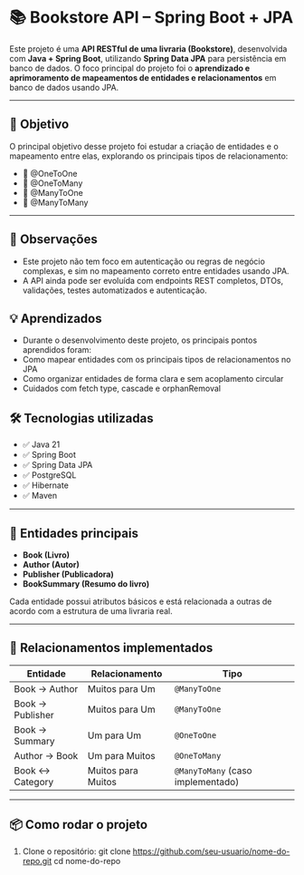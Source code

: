# 📚 Bookstore API – Spring Boot + JPA

Este projeto é uma **API RESTful de uma livraria (Bookstore)**, desenvolvida com **Java + Spring Boot**, utilizando **Spring Data JPA** para persistência em banco de dados. O foco principal do projeto foi o **aprendizado e aprimoramento de mapeamentos de entidades e relacionamentos** em banco de dados usando JPA.

---

## 🚀 Objetivo

O principal objetivo desse projeto foi estudar a criação de entidades e o mapeamento entre elas, explorando os principais tipos de relacionamento:

- 🔗 @OneToOne
- 🔁 @OneToMany
- 🔁 @ManyToOne
- 🔄 @ManyToMany

---

## 📘 Observações
- Este projeto não tem foco em autenticação ou regras de negócio complexas, e sim no mapeamento correto entre entidades usando JPA.
- A API ainda pode ser evoluída com endpoints REST completos, DTOs, validações, testes automatizados e autenticação.

## 💡 Aprendizados
- Durante o desenvolvimento deste projeto, os principais pontos aprendidos foram:
- Como mapear entidades com os principais tipos de relacionamentos no JPA
- Como organizar entidades de forma clara e sem acoplamento circular
- Cuidados com fetch type, cascade e orphanRemoval

## 🛠️ Tecnologias utilizadas

- ✅ Java 21
- ✅ Spring Boot
- ✅ Spring Data JPA
- ✅ PostgreSQL
- ✅ Hibernate
- ✅ Maven

---

## 🧩 Entidades principais

- **Book (Livro)**
- **Author (Autor)**
- **Publisher (Publicadora)**
- **BookSummary (Resumo do livro)**

Cada entidade possui atributos básicos e está relacionada a outras de acordo com a estrutura de uma livraria real.

---

## 🔄 Relacionamentos implementados

| Entidade          | Relacionamento         | Tipo                  |
|-------------------|------------------------|-----------------------|
| Book → Author     | Muitos para Um         | `@ManyToOne`          |
| Book → Publisher  | Muitos para Um         | `@ManyToOne`          |
| Book → Summary    | Um para Um             | `@OneToOne`           |
| Author → Book     | Um para Muitos         | `@OneToMany`          |
| Book ↔ Category   | Muitos para Muitos     | `@ManyToMany` (caso implementado) |

---

## 📦 Como rodar o projeto

1. Clone o repositório:
git clone https://github.com/seu-usuario/nome-do-repo.git
cd nome-do-repo
